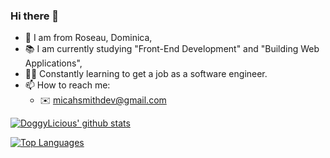 ### Hi there 👋
- 📍 I am from Roseau, Dominica,
- 📚 I am currently studying "Front-End Development" and "Building Web Applications",
- 👨‍💻 Constantly learning to get a job as a software engineer.
- 📫 How to reach me: 
  - ✉️ [micahsmithdev@gmail.com](mailto:micahsmithdev@gmail.com)

[![DoggyLicious' github stats](https://github-readme-stats.vercel.app/api?username=micahsmith-dev&count_private=true&show_icons=true&theme=radical&hide_rank=false)](https://github.com/anuraghazra/github-readme-stats)

[![Top Languages](https://github-readme-stats.vercel.app/api/top-langs/?username=micahsmith-dev)](https://github.com/anuraghazra/github-readme-stats)
